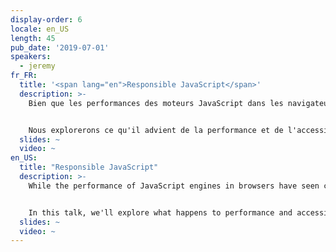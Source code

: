 ```yaml
---
display-order: 6
locale: en_US
length: 45
pub_date: '2019-07-01'
speakers:
  - jeremy
fr_FR:
  title: '<span lang="en">Responsible JavaScript</span>'
  description: >-
    Bien que les performances des moteurs JavaScript dans les navigateurs aient connu une amélioration continue, la quantité de JavaScript que nous servons augmente sans relâche. Nous devons utiliser JavaScript de manière plus responsable, ce qui signifie que nous devons nous fier à des fonctions de navigation natives par prudence, utiliser HTML et CSS lorsque c'est approprié, et savoir quand rajouter du JavaScript en fait trop.


    Nous explorerons ce qu'il advient de la performance et de l'accessibilité lorsque les périphériques sont inondés de plus de JavaScript qu'ils ne peuvent le gérer. Nous nous plongerons également dans de nouvelles techniques permettant d'adapter la livraison des scripts en fonction des capacités du matériel et de la qualité de la connexion réseau. Lorsque vous sortirez de cette session, vous serez équipé·e de nouvelles connaissances pour rendre vos sites aussi rapides qu'ils sont beaux.
  slides: ~
  video: ~
en_US:
  title: "Responsible JavaScript"
  description: >-
    While the performance of JavaScript engines in browsers have seen continued improvement, the amount of JavaScript we serve increases unabated. We need to use JavaScript more responsibly, which means we must rely on native browser features where prudent, use HTML and CSS when appropriate, and know when too much JavaScript is just that: too much.


    In this talk, we'll explore what happens to performance and accessibility when devices are inundated with more JavaScript than they can handle. We'll also dive into some novel techniques you can use to tailor delivery of scripts with respect to a person's device capabilities and network connection quality. When you walk out of this session, you'll be equipped with new knowledge to make your sites as fast as they are beautiful.
  slides: ~
  video: ~
---
```


